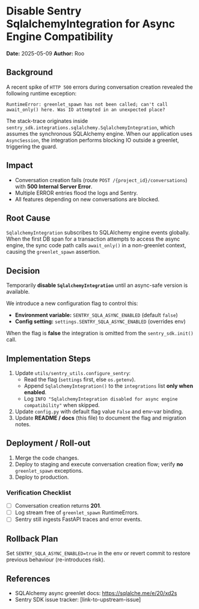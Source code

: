 # Disable Sentry SqlalchemyIntegration for Async Engine Compatibility

**Date:** 2025-05-09
**Author:** Roo

## Background
A recent spike of `HTTP 500` errors during conversation creation revealed the following runtime exception:

```text
RuntimeError: greenlet_spawn has not been called; can't call await_only() here. Was IO attempted in an unexpected place?
```

The stack-trace originates inside `sentry_sdk.integrations.sqlalchemy.SqlalchemyIntegration`, which assumes the synchronous SQLAlchemy engine. When our application uses `AsyncSession`, the integration performs blocking IO outside a greenlet, triggering the guard.

## Impact
* Conversation creation fails (route `POST /{project_id}/conversations`) with **500 Internal Server Error**.
* Multiple ERROR entries flood the logs and Sentry.
* All features depending on new conversations are blocked.

## Root Cause
`SqlalchemyIntegration` subscribes to SQLAlchemy engine events globally. When the first DB span for a transaction attempts to access the async engine, the sync code path calls `await_only()` in a non-greenlet context, causing the `greenlet_spawn` assertion.

## Decision
Temporarily **disable `SqlalchemyIntegration`** until an async-safe version is available.

We introduce a new configuration flag to control this:

* **Environment variable:** `SENTRY_SQLA_ASYNC_ENABLED` (default `false`)
* **Config setting:** `settings.SENTRY_SQLA_ASYNC_ENABLED` (overrides env)

When the flag is **false** the integration is omitted from the `sentry_sdk.init()` call.

## Implementation Steps
1. Update `utils/sentry_utils.configure_sentry`:
   * Read the flag (`settings` first, else `os.getenv`).
   * Append `SqlalchemyIntegration()` to the `integrations` list **only when enabled**.
   * Log `INFO "SqlalchemyIntegration disabled for async engine compatibility"` when skipped.
2. Update `config.py` with default flag value `False` and env-var binding.
3. Update **README / docs** (this file) to document the flag and migration notes.

## Deployment / Roll-out
1. Merge the code changes.
2. Deploy to staging and execute conversation creation flow; verify **no** `greenlet_spawn` exceptions.
3. Deploy to production.

### Verification Checklist
- [ ] Conversation creation returns **201**.
- [ ] Log stream free of `greenlet_spawn` RuntimeErrors.
- [ ] Sentry still ingests FastAPI traces and error events.

## Rollback Plan
Set `SENTRY_SQLA_ASYNC_ENABLED=true` in the env or revert commit to restore previous behaviour (re-introduces risk).

## References
* SQLAlchemy async greenlet docs: <https://sqlalche.me/e/20/xd2s>
* Sentry SDK issue tracker: [link-to-upstream-issue]

